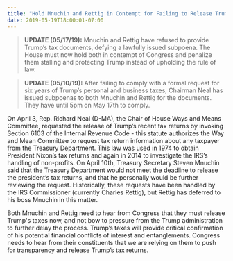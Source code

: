 ```yaml
---
title: "Hold Mnuchin and Rettig in Contempt for Failing to Release Trump's Tax Returns"
date: 2019-05-19T18:00:01-07:00
---
```

>**UPDATE (05/17/19):** Mnuchin and Rettig have refused to provide Trump’s tax documents, defying a lawfully issued subpoena. The House must now hold both in contempt of Congress and penalize them stalling and protecting Trump instead of upholding the rule of law.

>**UPDATE (05/10/19):** After failing to comply with a formal request for six years of Trump’s personal and business taxes, Chairman Neal has issued subpoenas to both Mnuchin and Rettig for the documents. They have until 5pm on May 17th to comply.

On April 3, Rep. Richard Neal (D-MA), the Chair of House Ways and Means Committee, requested the release of Trump’s recent tax returns by invoking Section 6103 of the Internal Revenue Code - this statute authorizes the Way and Mean Committee to request tax return information about any taxpayer from the Treasury Department. This law was used in 1974 to obtain President Nixon’s tax returns and again in 2014 to investigate the IRS’s handling of non-profits. On April 10th, Treasury Secretary Steven Mnuchin said that the Treasury Department would not meet the deadline to release the president’s tax returns, and that he personally would be further reviewing the request. Historically, these requests have been handled by the IRS Commissioner (currently Charles Rettig), but Rettig has deferred to his boss Mnuchin in this matter.

Both Mnuchin and Rettig need to hear from Congress that they must release Trump's taxes now, and not bow to pressure from the Trump administration to further delay the process. Trump’s taxes will provide critical confirmation of his potential financial conflicts of interest and entanglements. Congress needs to hear from their constituents that we are relying on them to push for transparency and release Trump’s tax returns.
